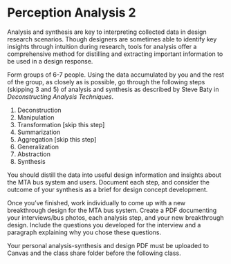 # Perception Analysis 2
Analysis and synthesis are key to interpreting collected data in design research scenarios. Though designers are sometimes able to identify key insights through intuition during research, tools for analysis offer a comprehensive method for distilling and extracting important information to be used in a design response. 
 
Form groups of 6-7 people. Using the data accumulated by you and the rest of the group, as closely as is possible, go through the following steps (skipping 3 and 5) of analysis and synthesis as described by Steve Baty in *Deconstructing Analysis Techniques*. 
 
1. Deconstruction 
2. Manipulation 
3. Transformation [skip this step] 
4. Summarization 
5. Aggregation [skip this step] 
6. Generalization 
7. Abstraction 
8. Synthesis 
 
You should distill the data into useful design information and insights about the MTA bus system and users. Document each step, and consider the outcome of your synthesis as a brief for design concept development.  
 
Once you’ve finished, work individually to come up with a new breakthrough design for the MTA bus system. Create a PDF documenting your interviews/bus photos, each analysis step, and your new breakthrough design. Include the questions you developed for the interview and a paragraph explaining why you chose these questions.
 
Your personal analysis-synthesis and design PDF must be uploaded to Canvas and the class share folder before the following class. 
